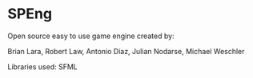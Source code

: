 SPEng
=====
Open source easy to use game engine created by:

Brian Lara, Robert Law, Antonio Diaz, Julian Nodarse, Michael Weschler

Libraries used: SFML 
